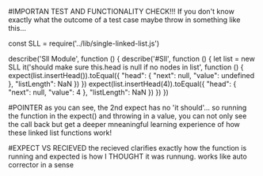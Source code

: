 #IMPORTAN TEST AND FUNCTIONALITY CHECK!!!
If you don't know exactly what the outcome of a test case maybe throw in something like this...


const SLL = require('../lib/single-linked-list.js')

describe('Sll Module', function () {
  describe('#Sll', function () {
    let list = new SLL
    it('should make sure this.head is null if no nodes in list', function () {
      expect(list.insertHead()).toEqual({ "head": { "next": null, "value": undefined }, "listLength": NaN })
    })
    expect(list.insertHead(4)).toEqual({ "head": { "next": null, "value": 4 }, "listLength": NaN })
  })
})

#POINTER
as you can see, the 2nd expect has no 'it should'...
so running the function in the expect() and throwing in a value, you can not only see the call back but get a deeper mneaningful learning experience of how these linked list functions work!

#EXPECT VS RECIEVED
the recieved clarifies exactly how the function is running and expected is how I  THOUGHT it was runnung. works like auto corrector in a sense